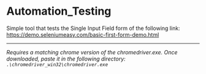 # Automation_Testing
Simple tool that tests the Single Input Field form of the following link:
https://demo.seleniumeasy.com/basic-first-form-demo.html
***
_Requires a matching chrome version of the chromedriver.exe.
Once downloaded, paste it in the following directory:
`.\chromedriver_win32\chromedriver.exe`_